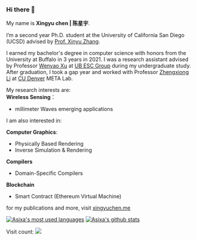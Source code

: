 ### Hi there 👋


My name is **Xingyu chen | 陈星宇**.



I’m a second year Ph.D. student at the University of California San Diego (UCSD) advised by [Prof. Xinyu Zhang](http://xyzhang.ucsd.edu/). 

I earned my bachelor's degree in computer science with honors from the University at Buffalo in 3 years in 2021. I was a research assistant advised by Professor [Wenyao Xu](http://www.cse.buffalo.edu/~wenyaoxu) at [UB ESC Group](http://www.cse.buffalo.edu/~wenyaoxu/esc.html) during my undergraduate study. After graduation, I took a gap year and worked with Professor [Zhengxiong Li](https://www.acsu.buffalo.edu/~zhengxio/) at [CU Denver](https://www.ucdenver.edu/) META Lab.

My research interests are:\
**Wireless Sensing**：
* millimeter Waves emerging applications

I am also interested in:

**Computer Graphics**:
* Physically Based Rendering
* Inverse Simulation & Rendering

**Compilers**
* Domain-Specific Compilers

**Blockchain**
* Smart Contract (Ethereum Virtual Machine)


for my publications and more, visit [xingyuchen.me](https://xingyuchen.me)

[![Asixa's most used languages](https://github-readme-stats.vercel.app/api/top-langs/?username=Asixa&layout=compact)](https://github.com/Asixa/)
[![Asixa's github stats](https://github-readme-stats.vercel.app/api?username=asixa&count_private=true&show_icons=true&hide_rank=true)](https://github.com/Asixa/)

Visit count:
![](https://count.getloli.com/get/@asixa?theme=asoul)
